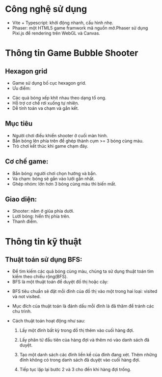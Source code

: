 # Công nghệ sử dụng

- Vite + Typescript: khởi động nhanh, cấu hình nhẹ.
- Phaser: một HTML5 game framwork mã nguồn mở.Phaser sử dụng Pixi.js để rendering trên WebGL và Canvas.

# Thông tin Game Bubble Shooter

## Hexagon grid

- Game sử dụng bố cục hexagon grid.
- Ưu điểm:

* Các quả bóng xếp khít nhau theo dạng tổ ong.
* Hỗ trợ cơ chế rơi xuống tự nhiên.
* Dễ tính toán va chạm và gắn kết.

## Mục tiêu

- Người chơi điều khiển shooter ở cuối màn hình.
- Bắn bóng lên phía trên để ghép thành cụm >= 3 bóng cùng màu.
- Trò chơi kết thúc khi game chạm đáy.

## Cơ chế game:

- Bắn bóng: người chơi chọn hướng và bắn.
- Va chạm: bóng sẽ gắn vào lưới gần nhất.
- Ghép nhóm: lớn hơn 3 bóng cùng màu thì biến mất.

## Giao diện:

- Shooter: nằm ở giũa phía dưới.
- Lưới bóng: hiển thị phía trên.
- Thanh điểm.

# Thông tin kỹ thuật

## Thuật toán sử dụng BFS:

- Để tìm kiếm các quả bóng cùng màu, chúng ta sử dụng thuật toán tìm kiếm theo chiều rộng(BFS).
- BFS là một thuật toán để duyệt đồ thị hoặc cây:

* BFS tiêu chuẩn sẽ đặt mỗi đỉnh của đồ thị vào một trong hai loại: visited và not visited.
* Mục đích của thuật toán là đánh dấu mỗi đỉnh là đã thăm để tránh các chu trình.
* Cách thuật toán hoạt động như sau:

  1. Lấy một đỉnh bất kỳ trong đồ thị thêm vào cuối hàng đợi.

  2. Lấy phân tử đầu tiên của hàng đợi và thêm nó vào danh sách đã duyệt.
  3. Tạo một danh sách các đỉnh liền kề của đỉnh đang xét. Thêm những đỉnh không có trong danh sách đã duyệt vào cuối hàng đợi.
  4. Tiếp tục lặp lại bước 2 và 3 cho đến khi hàng đợi trống.

